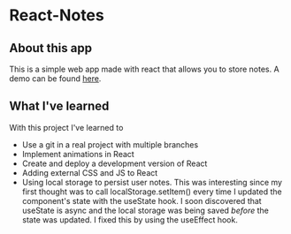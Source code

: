 
# React-Notes
## About this app
This is a simple web app made with react that allows you to store notes. A demo can be found [here](https://react-notes.neocities.org).

## What I've learned
With this project I've learned to
* Use a git in a real project with multiple branches
* Implement animations in React
* Create and deploy a development version of React
* Adding external CSS and JS to React
* Using local storage to persist user notes. This was interesting since my first thought was to call localStorage.setItem() every time I updated the component's state with the useState hook. I soon discovered that useState is async and the local storage was being saved _before_ the state was updated. I fixed this by using the useEffect hook.
